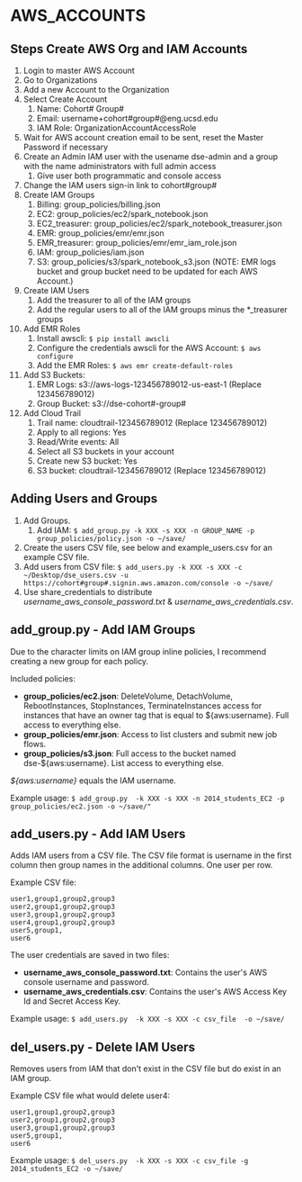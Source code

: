 AWS_ACCOUNTS
============

## Steps Create AWS Org and IAM Accounts

1. Login to master AWS Account
2. Go to Organizations
3. Add a new Account to the Organization
4. Select Create Account
    1. Name: Cohort# Group#
    2. Email: username+cohort#group#@eng.ucsd.edu
    3. IAM Role: OrganizationAccountAccessRole
4. Wait for AWS account creation email to be sent, reset the Master Password if necessary
5. Create an Admin IAM user with the usename dse-admin and a group with the name administrators with full admin access
    1. Give user both programmatic and console access
6. Change the IAM users sign-in link to cohort#group#
7. Create IAM Groups
    1. Billing: group_policies/billing.json
    2. EC2: group_policies/ec2/spark_notebook.json
    3. EC2_treasurer: group_policies/ec2/spark_notebook_treasurer.json
    4. EMR: group_policies/emr/emr.json
    5. EMR_treasurer: group_policies/emr/emr_iam_role.json
    6. IAM: group_policies/iam.json
    7. S3: group_policies/s3/spark_notebook_s3.json (NOTE: EMR logs bucket and group bucket need to be updated for each AWS Account.)
8. Create IAM Users
    1. Add the treasurer to all of the IAM groups
    2. Add the regular users to all of the IAM groups minus the *_treasurer groups
9. Add EMR Roles
    1. Install awscli: `$ pip install awscli`
    2. Configure the credentials awscli for the AWS Account: `$ aws configure`
    3. Add the EMR Roles: `$ aws emr create-default-roles`
10. Add S3 Buckets:
    1. EMR Logs: s3://aws-logs-123456789012-us-east-1 (Replace 123456789012)
    2. Group Bucket: s3://dse-cohort#-group#
11. Add Cloud Trail
    1. Trail name: cloudtrail-123456789012 (Replace 123456789012)
    2. Apply to all regions: Yes
    3. Read/Write events: All
    4. Select all S3 buckets in your account
    5. Create new S3 bucket: Yes
    6. S3 bucket: cloudtrail-123456789012 (Replace 123456789012)
    

## Adding Users and Groups

1. Add Groups. 
    1. Add IAM: `$ add_group.py -k XXX -s XXX -n GROUP_NAME -p group_policies/policy.json -o ~/save/`
2. Create the users CSV file, see below and example_users.csv for an example CSV file.
3. Add users from CSV file: `$ add_users.py -k XXX -s XXX -c ~/Desktop/dse_users.csv -u https://cohort#group#.signin.aws.amazon.com/console -o ~/save/`
4. Use share_credentials to distribute *username_aws_console_password.txt* & *username_aws_credentials.csv*.


## add_group.py - Add IAM Groups
Due to the character limits on IAM group inline policies, I recommend creating a new group for each policy. 

Included policies:

* **group_policies/ec2.json**: DeleteVolume, DetachVolume, RebootInstances, StopInstances, TerminateInstances access for instances that have an owner tag that is equal to ${aws:username}. Full access to everything else.
* **group_policies/emr.json**: Access to list clusters and submit new job flows.
* **group_policies/s3.json**: Full access to the bucket named dse-${aws:username}. List access to everything else.

*${aws:username}* equals the IAM username.

Example usage: `$ add_group.py  -k XXX -s XXX -n 2014_students_EC2 -p group_policies/ec2.json -o ~/save/"`


## add_users.py - Add IAM Users

Adds IAM users from a CSV file. The CSV file format is username in the first column then group names in the additional columns. One user per row.

Example CSV file:

```
user1,group1,group2,group3
user2,group1,group2,group3
user3,group1,group2,group3
user4,group1,group2,group3
user5,group1,
user6
```

The user credentials are saved in two files:

* **username_aws_console_password.txt**: Contains the user's AWS console username and password.
* **username_aws_credentials.csv**: Contains the user's AWS Access Key Id and Secret Access Key. 

Example usage: `$ add_users.py  -k XXX -s XXX -c csv_file  -o ~/save/`


## del_users.py - Delete IAM Users

Removes users from IAM that don't exist in the CSV file but do exist in an IAM group.

Example CSV file what would delete user4:

```
user1,group1,group2,group3
user2,group1,group2,group3
user3,group1,group2,group3
user5,group1,
user6
```

Example usage:  `$ del_users.py  -k XXX -s XXX -c csv_file -g 2014_students_EC2 -o ~/save/`
